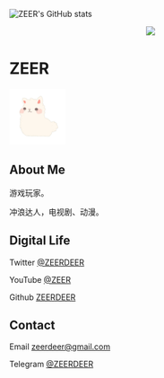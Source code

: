 ![ZEER's GitHub stats](https://github-readme-stats.vercel.app/api?username=ZEERDEER&show_icons=true&count_private=true&theme=vue)  

<div align="center"> <img src="https://profile-counter.glitch.me/ZEERDEER/count.svg" /> </div>

# ZEER

<img src="https://raw.githubusercontent.com/ZEERDEER/zeerdeer.github.io/main/ZEER.png" alt="avatar" width="100" height="100">

## About Me

游戏玩家。

冲浪达人，电视剧、动漫。

## Digital Life

Twitter [@ZEERDEER](https://twitter.com/ZEERDEER) 

YouTube  [@ZEER](youtube.com/@ZEER) 

Github [ZEERDEER](https://github.com/ZEERDEER) 

## Contact

Email <a href="mailto:zeerdeer@gmail.com">zeerdeer@gmail.com</a>

Telegram [@ZEERDEER](https://t.me/ZEERDEER)
